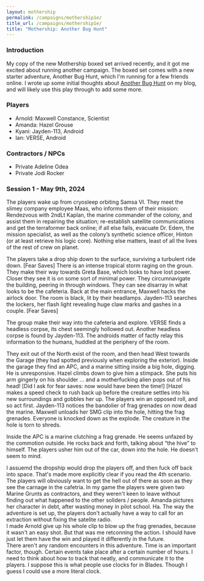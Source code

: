 ```yaml
---
layout: mothership
permalink: /campaigns/mothership1e/
title_url: /campaigns/mothership1e/
title: "Mothership: Another Bug Hunt"
---
```


### Introduction

My copy of the new Mothership boxed set arrived recently, and it got me excited about running another campaign. The boxed set comes with a new starter adventure, Another Bug Hunt, which I'm running for a few friends online. I wrote up some initial thoughts about [Another Bug Hunt][abh] on my blog, and will likely use this play through to add some more. 

### Players

- Arnold: Maxwell Constance, Scientist
- Amanda: Hazel Grouse
- Kyani: Jayden-113, Android
- Ian: VERSE, Android

### Contractors / NPCs

- Private Adeline Odea
- Private Jodi Rocker

### Session 1 - May 9th, 2024

The players wake up from cryosleep orbiting Samsa VI. They meet the slimey company employee Maas, who informs them of their mission: Rendezvous with 2ndLt Kaplan, the marine commander of the colony, and assist them in repairing the situation; re-establish satellite communications and get the terraformer back online; if all else fails, evacuate Dr. Edem, the mission specialist, as well as the colony’s synthetic science officer, Hinton (or at least retrieve his logic core). Nothing else matters, least of all the lives of the rest of crew on planet.

The players take a drop ship down to the surface, surviving a turbulent ride down. [Fear Saves] There is an intense tropical storm raging on the groun. They make their way towards Greta Base, which looks to have lost power. Closer they see it is on some sort of minimal power. They circumnavigate the building, peering in through windows. They can see disarray in what looks to be the cafeteria. Back at the main entrance, Maxwell hacks the airlock door. The room is black, lit by their headlamps. Jayden-113 searches the lockers, her flash light revealing huge claw marks and gashes in a couple. [Fear Saves] 

The group make their way into the cafeteria and explore. VERSE finds a headless corpse, its chest seemingly hollowed out. Another headless corpse is found by Jayden-113. The androids matter of factly relay this information to the humans, huddled at the periphery of the room. 

They exit out of the North exist of the room, and then head West towards the Garage (they had spotted previously when exploring the exterior). Inside the garage they find an APC, and a marine sitting inside a big hole, digging. He is unresponsive. Hazel climbs down to give him a stimpack. She puts his arm gingerly on his shoulder ... and a motherfucking alien pops out of his head! [Did I ask for fear saves: now would have been the time!] [Hazel makes a speed check to rush back up before the creature settles into his new surroundings and gobbles her up. The players win an opposed roll, and so act first. Jayden-113 notices the bandolier of frag grenades on now dead the marine. Maxwell unloads her SMG clip into the hole, hitting the frag grenades. Everyone is knocked down as the explode. The creature in the hole is torn to shreds. 

Inside the APC is a marine clutching a frag grenade. He seems unfazed by the commotion outside. He rocks back and forth, talking about “the hive” to himself. The players usher him out of the car, down into the hole. He doesn’t seem to mind. 

<div class="commentary">
I assuemd the dropship would drop the players off, and then fuck off back into space. That's made more explicitly clear if you read the 4th scenario. The players will obviously want to get the hell out of there as soon as they see the carnage in the cafetria. In my game the players were given two Marine Grunts as contractors, and they weren't keen to leave without finding out what happened to the other soliders / people. Amanda pictures her character in debt, after wasting money in pilot school. Ha. The way the adventure is set up, the players don't actually have a way to call for an extraction without fixing the satelite radio.
</div>

<div class="commentary">
I made Arnold give up his whole clip to blow up the frag grenades, because it wasn't an easy shot. But that was me retconning the action. I should have just let them have the win and played it differently in the future.
</div>

<div class="commentary">
There aren't any random encounters in this adventure. Time is an important factor, though. Certain events take place after a certain number of hours. I need to think about how to track that neatly, and communicate it to the players. I suppose this is what people use clocks for in Blades. Though I guess I could use a more literal clock.
</div>

[abh]: /review/another-bug-hunt/